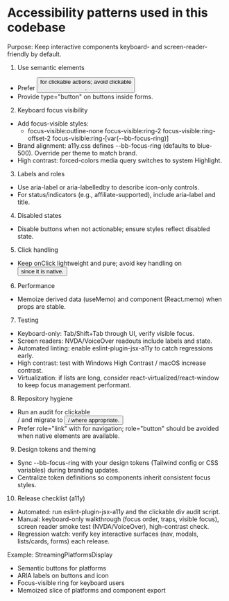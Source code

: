 # Accessibility patterns used in this codebase

Purpose: Keep interactive components keyboard- and screen-reader-friendly by default.

1) Use semantic elements
- Prefer <button> for clickable actions; avoid clickable <div>.
- Provide type="button" on buttons inside forms.

2) Keyboard focus visibility
- Add focus-visible styles:
  - focus-visible:outline-none focus-visible:ring-2 focus-visible:ring-offset-2 focus-visible:ring-[var(--bb-focus-ring)]
- Brand alignment: a11y.css defines --bb-focus-ring (defaults to blue-500). Override per theme to match brand.
- High contrast: forced-colors media query switches to system Highlight.

3) Labels and roles
- Use aria-label or aria-labelledby to describe icon-only controls.
- For status/indicators (e.g., affiliate-supported), include aria-label and title.

4) Disabled states
- Disable buttons when not actionable; ensure styles reflect disabled state.

5) Click handling
- Keep onClick lightweight and pure; avoid key handling on <button> since it is native.

6) Performance
- Memoize derived data (useMemo) and component (React.memo) when props are stable.

7) Testing
- Keyboard-only: Tab/Shift+Tab through UI, verify visible focus.
- Screen readers: NVDA/VoiceOver readouts include labels and state.
- Automated linting: enable eslint-plugin-jsx-a11y to catch regressions early.
- High contrast: test with Windows High Contrast / macOS increase contrast.
- Virtualization: if lists are long, consider react-virtualized/react-window to keep focus management performant.

8) Repository hygiene
- Run an audit for clickable <div>/<span> and migrate to <button>/<a> where appropriate.
- Prefer role="link" with <a> for navigation; role="button" should be avoided when native elements are available.

9) Design tokens and theming
- Sync --bb-focus-ring with your design tokens (Tailwind config or CSS variables) during branding updates.
- Centralize token definitions so components inherit consistent focus styles.

10) Release checklist (a11y)
- Automated: run eslint-plugin-jsx-a11y and the clickable div audit script.
- Manual: keyboard-only walkthrough (focus order, traps, visible focus), screen reader smoke test (NVDA/VoiceOver), high-contrast check.
- Regression watch: verify key interactive surfaces (nav, modals, lists/cards, forms) each release.

Example: StreamingPlatformsDisplay
- Semantic buttons for platforms
- ARIA labels on buttons and icon
- Focus-visible ring for keyboard users
- Memoized slice of platforms and component export
